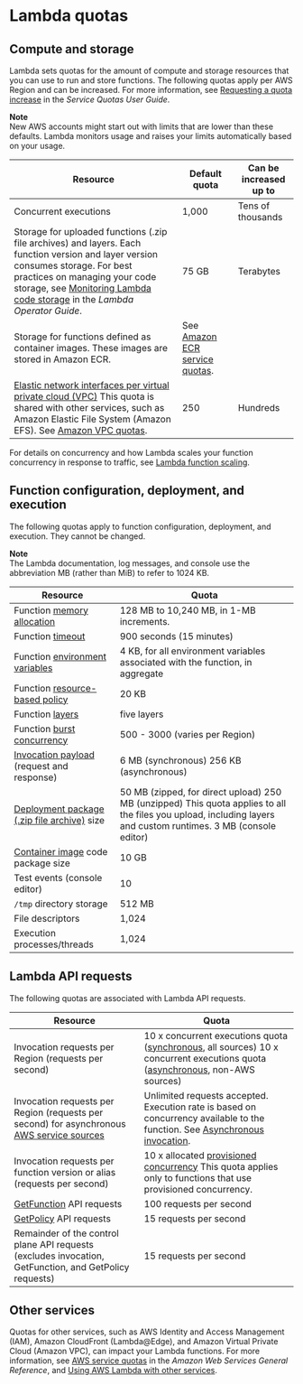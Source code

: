 # Lambda quotas<a name="gettingstarted-limits"></a>

## Compute and storage<a name="compute-and-storage"></a>

Lambda sets quotas for the amount of compute and storage resources that you can use to run and store functions\. The following quotas apply per AWS Region and can be increased\. For more information, see [Requesting a quota increase](https://docs.aws.amazon.com/servicequotas/latest/userguide/request-quota-increase.html) in the *Service Quotas User Guide*\.

**Note**  
New AWS accounts might start out with limits that are lower than these defaults\. Lambda monitors usage and raises your limits automatically based on your usage\.


| Resource | Default quota | Can be increased up to | 
| --- | --- | --- | 
|  Concurrent executions  |  1,000  |  Tens of thousands  | 
|  Storage for uploaded functions \(\.zip file archives\) and layers\. Each function version and layer version consumes storage\.  For best practices on managing your code storage, see [Monitoring Lambda code storage](https://docs.aws.amazon.com/lambda/latest/operatorguide/code-storage.html) in the *Lambda Operator Guide*\.  |  75 GB  |  Terabytes  | 
|  Storage for functions defined as container images\. These images are stored in Amazon ECR\.  |  See [Amazon ECR service quotas](https://docs.aws.amazon.com/AmazonECR/latest/userguide/service-quotas.html)\.  |     | 
|  [Elastic network interfaces per virtual private cloud \(VPC\)](configuration-vpc.md)  This quota is shared with other services, such as Amazon Elastic File System \(Amazon EFS\)\. See [Amazon VPC quotas](https://docs.aws.amazon.com/vpc/latest/userguide/amazon-vpc-limits.html)\.   |  250  |  Hundreds  | 

For details on concurrency and how Lambda scales your function concurrency in response to traffic, see [Lambda function scaling](invocation-scaling.md)\.

## Function configuration, deployment, and execution<a name="function-configuration-deployment-and-execution"></a>

The following quotas apply to function configuration, deployment, and execution\. They cannot be changed\.

**Note**  
The Lambda documentation, log messages, and console use the abbreviation MB \(rather than MiB\) to refer to 1024 KB\.


| Resource | Quota | 
| --- | --- | 
|  Function [memory allocation](configuration-function-common.md)  |  128 MB to 10,240 MB, in 1\-MB increments\.  | 
|  Function [ timeout](https://docs.aws.amazon.com/whitepapers/latest/serverless-architectures-lambda/timeout.html)  |  900 seconds \(15 minutes\)  | 
|  Function [environment variables](configuration-envvars.md)  |  4 KB, for all environment variables associated with the function, in aggregate  | 
|  Function [resource\-based policy](access-control-resource-based.md)  |  20 KB  | 
|  Function [layers](configuration-layers.md)  |  five layers  | 
|  Function [burst concurrency](invocation-scaling.md)  |  500 \- 3000 \(varies per Region\)  | 
|  [Invocation payload](lambda-invocation.md) \(request and response\)  |  6 MB \(synchronous\) 256 KB \(asynchronous\)  | 
|  [Deployment package \(\.zip file archive\)](gettingstarted-package.md) size  |  50 MB \(zipped, for direct upload\) 250 MB \(unzipped\) This quota applies to all the files you upload, including layers and custom runtimes\. 3 MB \(console editor\)  | 
|  [Container image](lambda-images.md) code package size  |  10 GB  | 
|  Test events \(console editor\)  |  10  | 
|  `/tmp` directory storage  |  512 MB  | 
|  File descriptors  |  1,024  | 
|  Execution processes/threads  |  1,024  | 

## Lambda API requests<a name="api-requests"></a>

The following quotas are associated with Lambda API requests\.


| Resource | Quota | 
| --- | --- | 
|  Invocation requests per Region \(requests per second\)  |  10 x concurrent executions quota \([synchronous](invocation-sync.md), all sources\) 10 x concurrent executions quota \([asynchronous](invocation-async.md), non\-AWS sources\)  | 
|  Invocation requests per Region \(requests per second\) for asynchronous [AWS service sources](lambda-services.md)  |  Unlimited requests accepted\. Execution rate is based on concurrency available to the function\. See [Asynchronous invocation](invocation-async.md)\.  | 
|  Invocation requests per function version or alias \(requests per second\)  |  10 x allocated [provisioned concurrency](configuration-concurrency.md)  This quota applies only to functions that use provisioned concurrency\.   | 
|  [GetFunction](API_GetFunction.md) API requests  |  100 requests per second  | 
|  [GetPolicy](API_GetPolicy.md) API requests  |  15 requests per second  | 
|  Remainder of the control plane API requests \(excludes invocation, GetFunction, and GetPolicy requests\)  |  15 requests per second  | 

## Other services<a name="quotas-other-services"></a>

Quotas for other services, such as AWS Identity and Access Management \(IAM\), Amazon CloudFront \(Lambda@Edge\), and Amazon Virtual Private Cloud \(Amazon VPC\), can impact your Lambda functions\. For more information, see [AWS service quotas](https://docs.aws.amazon.com/general/latest/gr/aws_service_limits.html) in the *Amazon Web Services General Reference*, and [Using AWS Lambda with other services](lambda-services.md)\.